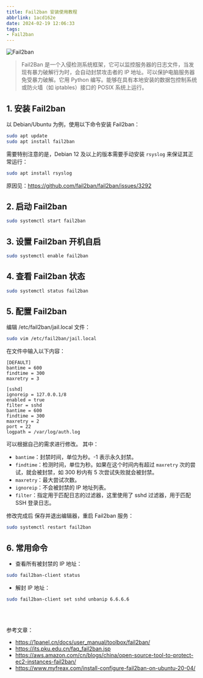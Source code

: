 ```yaml
---
title: Fail2ban 安装使用教程
abbrlink: 1acd162e
date: 2024-02-19 12:06:33
tags:
- Fail2ban
---
```


![Fail2ban](fail2ban.webp)

> Fail2Ban 是一个入侵检测系统框架，它可以监控服务器的日志文件，当发现有暴力破解行为时，会自动封禁攻击者的 IP 地址。可以保护电脑服务器免受暴力破解。它用 Python 编写。能够在具有本地安装的数据包控制系统或防火墙（如 iptables）接口的 POSIX 系统上运行。

## 1. 安装 Fail2ban

以 Debian/Ubuntu 为例，使用以下命令安装 Fail2ban：
```bash
sudo apt update
sudo apt install fail2ban
```

需要特别注意的是，Debian 12 及以上的版本需要手动安装 `rsyslog` 来保证其正常运行：
```bash
sudo apt install rsyslog
```
原因见：https://github.com/fail2ban/fail2ban/issues/3292

## 2. 启动 Fail2ban

```bash
sudo systemctl start fail2ban
```

## 3. 设置 Fail2ban 开机自启

```bash
sudo systemctl enable fail2ban
```

## 4. 查看 Fail2ban 状态

```bash
sudo systemctl status fail2ban
```

## 5. 配置 Fail2ban

编辑 /etc/fail2ban/jail.local 文件：
```bash
sudo vim /etc/fail2ban/jail.local
```

在文件中输入以下内容：
```
[DEFAULT]
bantime = 600
findtime = 300
maxretry = 3

[sshd]
ignoreip = 127.0.0.1/8
enabled = true
filter = sshd
bantime = 600
findtime = 300
maxretry = 2
port = 22
logpath = /var/log/auth.log
```

可以根据自己的需求进行修改。
其中：
- `bantime`：封禁时间，单位为秒。-1 表示永久封禁。
- `findtime`：检测时间，单位为秒。如果在这个时间内有超过 `maxretry` 次的尝试，就会被封禁，如 300 秒内有 5 次尝试失败就会被封禁。
- `maxretry`：最大尝试次数。
- `ignoreip`：不会被封禁的 IP 地址列表。
- `filter`：指定用于匹配日志的过滤器，这里使用了 sshd 过滤器，用于匹配 SSH 登录日志。

修改完成后 保存并退出编辑器，重启 Fail2ban 服务：
```bash
sudo systemctl restart fail2ban
```

## 6. 常用命令

- 查看所有被封禁的 IP 地址：
```bash
sudo fail2ban-client status
```

- 解封 IP 地址：
```bash
sudo fail2ban-client set sshd unbanip 6.6.6.6
```


<br><br>


参考文章：
- https://1panel.cn/docs/user_manual/toolbox/fail2ban/
- https://its.pku.edu.cn/faq_fail2ban.jsp
- https://aws.amazon.com/cn/blogs/china/open-source-tool-to-protect-ec2-instances-fail2ban/
- https://www.myfreax.com/install-configure-fail2ban-on-ubuntu-20-04/
